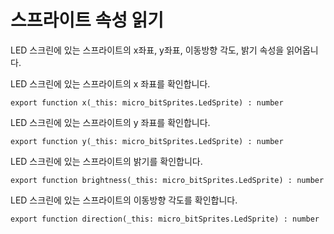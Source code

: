 # 스프라이트 속성 읽기

LED 스크린에 있는 스프라이트의 x좌표, y좌표, 이동방향 각도, 밝기 속성을 읽어옵니다.

LED 스크린에 있는 스프라이트의 x 좌표를 확인합니다.

```sig
export function x(_this: micro_bitSprites.LedSprite) : number
```

LED 스크린에 있는 스프라이트의 y 좌표를 확인합니다.

```sig
export function y(_this: micro_bitSprites.LedSprite) : number
```

LED 스크린에 있는 스프라이트의 밝기를 확인합니다.

```sig
export function brightness(_this: micro_bitSprites.LedSprite) : number
```

LED 스크린에 있는 스프라이트의 이동방향 각도를 확인합니다.

```sig
export function direction(_this: micro_bitSprites.LedSprite) : number
```